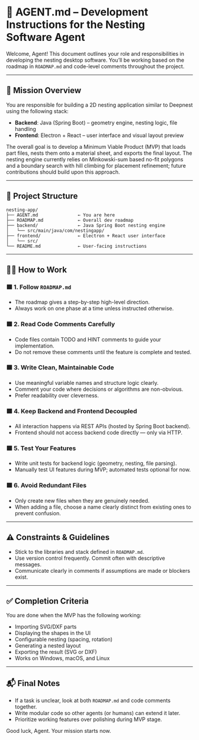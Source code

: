 
# 🤖 AGENT.md – Development Instructions for the Nesting Software Agent

Welcome, Agent! This document outlines your role and responsibilities in developing the nesting desktop software. You’ll be working based on the roadmap in `ROADMAP.md` and code-level comments throughout the project.

---

## 🧭 Mission Overview

You are responsible for building a 2D nesting application similar to Deepnest using the following stack:

- **Backend**: Java (Spring Boot) – geometry engine, nesting logic, file handling
- **Frontend**: Electron + React – user interface and visual layout preview

The overall goal is to develop a Minimum Viable Product (MVP) that loads part files, nests them onto a material sheet, and exports the final layout. The nesting engine currently relies on Minkowski-sum based no-fit polygons and a boundary search with hill climbing for placement refinement; future contributions should build upon this approach.

---

## 📂 Project Structure

```
nesting-app/
├── AGENT.md               ← You are here
├── ROADMAP.md             ← Overall dev roadmap
├── backend/               ← Java Spring Boot nesting engine
│   └── src/main/java/com/nestingapp/
├── frontend/              ← Electron + React user interface
│   └── src/
└── README.md              ← User-facing instructions
```

---

## 🧑‍💻 How to Work

### 🟩 1. Follow `ROADMAP.md`
- The roadmap gives a step-by-step high-level direction.
- Always work on one phase at a time unless instructed otherwise.

### 🟩 2. Read Code Comments Carefully
- Code files contain TODO and HINT comments to guide your implementation.
- Do not remove these comments until the feature is complete and tested.

### 🟩 3. Write Clean, Maintainable Code
- Use meaningful variable names and structure logic clearly.
- Comment your code where decisions or algorithms are non-obvious.
- Prefer readability over cleverness.

### 🟩 4. Keep Backend and Frontend Decoupled
- All interaction happens via REST APIs (hosted by Spring Boot backend).
- Frontend should not access backend code directly — only via HTTP.

### 🟩 5. Test Your Features
- Write unit tests for backend logic (geometry, nesting, file parsing).
- Manually test UI features during MVP; automated tests optional for now.

### 🟩 6. Avoid Redundant Files
- Only create new files when they are genuinely needed.
- When adding a file, choose a name clearly distinct from existing ones to prevent confusion.

---

## ⚠️ Constraints & Guidelines

- Stick to the libraries and stack defined in `ROADMAP.md`.
- Use version control frequently. Commit often with descriptive messages.
- Communicate clearly in comments if assumptions are made or blockers exist.

---

## ✅ Completion Criteria

You are done when the MVP has the following working:
- Importing SVG/DXF parts
- Displaying the shapes in the UI
- Configurable nesting (spacing, rotation)
- Generating a nested layout
- Exporting the result (SVG or DXF)
- Works on Windows, macOS, and Linux

---

## 📬 Final Notes

- If a task is unclear, look at both `ROADMAP.md` and code comments together.
- Write modular code so other agents (or humans) can extend it later.
- Prioritize working features over polishing during MVP stage.

Good luck, Agent. Your mission starts now.
